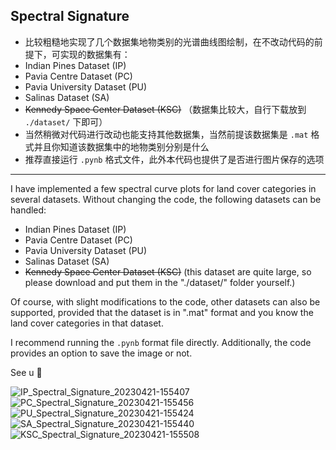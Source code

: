 ## Spectral Signature

+  比较粗糙地实现了几个数据集地物类别的光谱曲线图绘制，在不改动代码的前提下，可实现的数据集有：
  + Indian Pines Dataset (IP)
  + Pavia Centre Dataset (PC)
  + Pavia University Dataset (PU)
  + Salinas Dataset (SA)
  + ~~Kennedy Space Center Dataset (KSC)~~ （数据集比较大，自行下载放到 `./dataset/` 下即可）
+ 当然稍微对代码进行改动也能支持其他数据集，当然前提该数据集是 `.mat` 格式并且你知道该数据集中的地物类别分别是什么
+ 推荐直接运行 `.pynb` 格式文件，此外本代码也提供了是否进行图片保存的选项

---

I have implemented a few spectral curve plots for land cover categories in several datasets. Without changing the code, the following datasets can be handled:

- Indian Pines Dataset (IP)
- Pavia Centre Dataset (PC)
- Pavia University Dataset (PU)
- Salinas Dataset (SA)
- ~~Kennedy Space Center Dataset (KSC)~~ (this dataset are quite large, so please download and put them in the "./dataset/" folder yourself.)

Of course, with slight modifications to the code, other datasets can also be supported, provided that the dataset is in ".mat" format and you know the land cover categories in that dataset.

I recommend running the `.pynb` format file directly. Additionally, the code provides an option to save the image or not.

See u 👾

![IP_Spectral_Signature_20230421-155407](https://user-images.githubusercontent.com/45460542/233584948-b19fd9a0-ae07-41c8-b090-4c2b6b067f3e.png)
![PC_Spectral_Signature_20230421-155456](https://user-images.githubusercontent.com/45460542/233584991-3bc5fdbc-480f-4783-a9d9-cbff3b462aa3.png)
![PU_Spectral_Signature_20230421-155424](https://user-images.githubusercontent.com/45460542/233585021-1426eed2-e19f-4888-8486-2a32407a24b7.png)
![SA_Spectral_Signature_20230421-155440](https://user-images.githubusercontent.com/45460542/233585047-97500343-e33d-4be0-a219-06cc64bf729d.png)
![KSC_Spectral_Signature_20230421-155508](https://user-images.githubusercontent.com/45460542/233585082-7f167e2a-9fcc-4cd6-87a6-2d658216a805.png)

